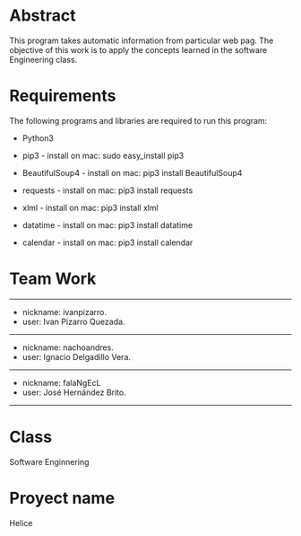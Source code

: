 # Abstract

This program takes automatic information from particular web pag.
The objective of this work is to apply the concepts learned in the software Engineering class.

# Requirements

The following programs and libraries are required to run this program:

* Python3 

* pip3 - install on mac: sudo easy_install pip3

* BeautifulSoup4 - install  on mac: pip3 install BeautifulSoup4

* requests -  install on mac: pip3 install requests

* xlml - install on mac: pip3 install xlml

* datatime - install on mac: pip3 install datatime

* calendar - install on mac: pip3 install calendar

# Team Work
------------------------------------
* nickname: ivanpizarro.
* user: Ivan Pizarro Quezada.
------------------------------------
* nickname: nachoandres.
* user: Ignacio Delgadillo Vera.
------------------------------------ 
* nickname: falaNgEcL
* user: José Hernández Brito.
------------------------------------
# Class

Software Enginnering

# Proyect name

Helice




